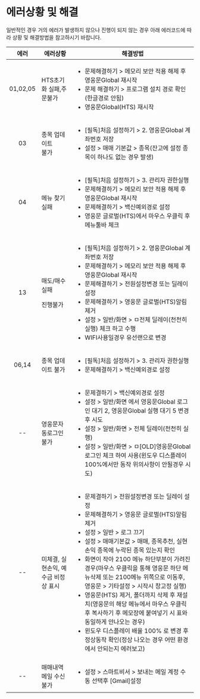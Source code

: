 # 에러상황 및 해결

일반적인 경우 거의 에러가 발생하지 않으나 진행이 되지 않는 경우 아래 에러코드에 따라 상황 및 해결방법을 참고하시기 바랍니다.

|    에러    | 에러상황                       | 해결방법                                                                                                                                                                                                                                                                                                                                                                                                                                     |
| :------: | -------------------------- | ---------------------------------------------------------------------------------------------------------------------------------------------------------------------------------------------------------------------------------------------------------------------------------------------------------------------------------------------------------------------------------------------------------------------------------------- |
| 01,02,05 | HTS초기화 실패,주문불가             | <ul><li>문제해결하기 > 메모리 보안 적용 해제 후 영웅문Global 재시작</li><li>문제 해결하기 > 프로그램 설치 경로 확인(한글경로 안됨)</li><li>영웅문Global(HTS) 재시작</li></ul>                                                                                                                                                                                                                                                                                                              |
|    03    | <p>종목 업데이트 <br>불가</p>      | <ul><li>[필독]처음 설정하기 > 2. 영웅문Global 계좌번호 저장</li><li>설정 > 매매 기본값 > 종목(잔고에 설정 종목이 하나도 없는 경우 발생)</li></ul>                                                                                                                                                                                                                                                                                                                                   |
|    04    | 메뉴 찾기 실패                   | <p></p><ul><li>[필독]처음 설정하기 > 3. 관리자 권한실행</li><li>문제해결하기 > 메모리 보안 적용 해제 후 영웅문Global 재시작</li><li>문제해결하기  > 백신예외경로 설정</li><li>영웅문 글로벌(HTS)에서 마우스 우클릭 후 메뉴툴바 체크</li></ul>                                                                                                                                                                                                                                                                    |
|    13    | <p>매도/매수 실패</p><p>진행불가</p> | <ul><li>[필독]처음 설정하기 > 2. 영웅문Global 계좌번호 저장</li><li>문제해결하기 > 메모리 보안 적용 해제 후 영웅문Global 재시작</li><li>문제해결하기 > 전원설정변경 또는 딜레이 설정</li><li>문제해결하기 > 영웅문 글로벌(HTS)알림 제거</li><li>설정 > 일반/화면 > ㅁ전체 딜레이(천천히 실행) 체크 하고 수행</li><li>WIFI사용일경우 유선랜으로 변경</li></ul>                                                                                                                                                                                         |
|   06,14  | 종목 업데이트 불가                 | <ul><li>[필독]처음 설정하기 > 3. 관리자 권한실행</li><li>문제해결하기  > 백신예외경로 설정</li></ul>                                                                                                                                                                                                                                                                                                                                                                  |
|    --    | 영웅문자동로그인 불가                | <p></p><ul><li>문제결하기  > 백신예외경로 설정</li><li>설정 > 일반/화면 에서 영웅문Global 로그인 대기 2, 영웅문Global 실행 대기 5 변경후 시도</li><li>설정 > 일반/화면 > 전체 딜레이(천천히 실행)  </li><li>설정 > 일반/화면 > ㅁ[OLD]영웅문Global 로그인 체크 하여 사용(윈도우 디스플레이 100%에서만 동작 위의사항이 안될경우 시도)</li></ul>                                                                                                                                                                                               |
|    --    | 미체결, 실현손익, 예수금 비정상 표시      | <ul><li>문제결하기  > 전원설정변경 또는 딜레이 설정</li><li>문제해결하기 > 영웅문 글로벌(HTS)알림 제거</li><li>설정 > 일반 > 로그 끄기 </li><li>설정 > 매매기본값 > 매매, 종목추천, 실현손익 종목에 누락된 종목 있는지 확인</li><li>화면이 작아 2100 메뉴 하단부분이 가려진경우(마우스 우클릭을 통해 영웅문 하단 메뉴삭제 또는 2100메뉴 위쪽으로 이동후, 영웅문 > 기타설정 > 시작시 창고정 실행)</li><li>영웅문(HTS) 제거, 폴더까지 삭제 후 재설치(영웅문의 해당 메뉴에서 마우스 우클릭후 복사하기 후 메모장에 붙여넣기 시 표와 동일하게 안나오는 경우)</li><li>윈도우 디스플레이 배율 100% 로 변경 후 정상동작 확인(정상 나오는 경우 어떤 환경에서 안되는지 에러보고)</li></ul> |
|    --    | 매매내역 메일 수신불가               | <ul><li>설정 > 스마트비서 > 보내는 메일 계정 수동 선택후 [Gmail]설정</li></ul>                                                                                                                                                                                                                                                                                                                                                                                |

